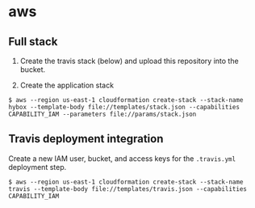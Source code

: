 # aws

## Full stack

1. Create the travis stack (below) and upload this repository into the bucket.

2. Create the application stack

```console
$ aws --region us-east-1 cloudformation create-stack --stack-name hybox --template-body file://templates/stack.json --capabilities CAPABILITY_IAM --parameters file://params/stack.json
```

## Travis deployment integration

Create a new IAM user, bucket, and access keys for the `.travis.yml` deployment step.

```console
$ aws --region us-east-1 cloudformation create-stack --stack-name travis --template-body file://templates/travis.json --capabilities CAPABILITY_IAM
```

